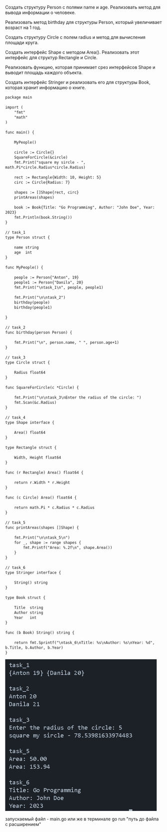 Создать структуру Person с полями name и age. Реализовать метод для вывода информации о человеке.

Реализовать метод birthday для структуры Person, который увеличивает возраст на 1 год.

Создать структуру Circle с полем radius и метод для вычисления площади круга.

Создать интерфейс Shape с методом Area(). Реализовать этот интерфейс для структур Rectangle и Circle.

Реализовать функцию, которая принимает срез интерфейсов Shape и выводит площадь каждого объекта.

Создать интерфейс Stringer и реализовать его для структуры Book, которая хранит информацию о книге.


	package main
	
	import (
		"fmt"
		"math"
	)
	
	func main() {
	
		MyPeople()
	
		circle := Circle{}
		SquareForCircle(&circle)
		fmt.Print("square my sircle - ", math.Pi*circle.Radius*circle.Radius)
	
		rect := Rectangle{Width: 10, Height: 5}
		circ := Circle{Radius: 7}
	
		shapes := []Shape{rect, circ}
		printAreas(shapes)
	
		book := Book{Title: "Go Programming", Author: "John Doe", Year: 2023}
		fmt.Println(book.String())
	}
	
	// task_1
	type Person struct {
	
		name string
		age  int
	}
	
	func MyPeople() {
	
		people := Person{"Anton", 19}
		people1 := Person{"Danila", 20}
		fmt.Print("\ntask_1\n", people, people1)
	
		fmt.Print("\n\ntask_2")
		birthday(people)
		birthday(people1)
	
	}
	
	// task_2
	func birthday(person Person) {
	
		fmt.Print("\n", person.name, " ", person.age+1)
	}
	
	// task_3
	type Circle struct {
	
		Radius float64
	}
	
	func SquareForCircle(c *Circle) {
	
		fmt.Print("\n\ntask_3\nEnter the radius of the circle: ")
		fmt.Scan(&c.Radius)
	}
	
	// task_4
	type Shape interface {
	
		Area() float64
	}
	
	type Rectangle struct {
	
		Width, Height float64
	}
	
	func (r Rectangle) Area() float64 {
	
		return r.Width * r.Height
	}
	
	func (c Circle) Area() float64 {
	
		return math.Pi * c.Radius * c.Radius
	}
	
	// task_5
	func printAreas(shapes []Shape) {
	
		fmt.Print("\n\ntask_5\n")
		for _, shape := range shapes {
			fmt.Printf("Area: %.2f\n", shape.Area())
		}
	}
	
	// task_6
	type Stringer interface {
	
		String() string
	}
	
	type Book struct {
	
		Title  string
		Author string
		Year   int
	}
	
	func (b Book) String() string {
	
		return fmt.Sprintf("\ntask_6\nTitle: %s\nAuthor: %s\nYear: %d", b.Title, b.Author, b.Year)
	}


![Image alt](https://github.com/1mpleX/5thL/blob/MainM/FifthLaba/image.png)

запускаемый файл - main.go
или же в терминале go run "путь до файла с расширением"
